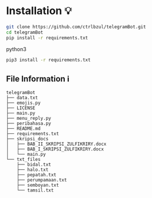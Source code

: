 # Installation :bulb:
```bash
git clone https://github.com/ctrlbzul/telegramBot.git
cd telegramBot
pip install -r requirements.txt
```
python3
```bash
pip3 install -r requirements.txt
```

## File Information :information_source:
```
telegramBot
├── data.txt
├── emojis.py
├── LICENSE
├── main.py
├── menu_reply.py
├── peribahasa.py
├── README.md
├── requirements.txt
├── skripsi_docs
│   ├── BAB_II_SKRIPSI_ZULFIKRIRY.docx
│   ├── BAB_I_SKRIPSI_ZULFIKRIRY.docx
│   └── main.py
└── txt_files
    ├── bidal.txt
    ├── halo.txt
    ├── pepatah.txt
    ├── perumpamaan.txt
    ├── semboyan.txt
    └── tamsil.txt
```
